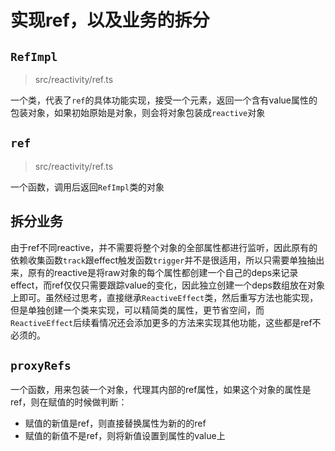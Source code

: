 # 实现ref，以及业务的拆分

## `RefImpl`
> src/reactivity/ref.ts

一个类，代表了`ref`的具体功能实现，接受一个元素，返回一个含有value属性的包装对象，如果初始原始是对象，则会将对象包装成`reactive`对象

## `ref`
> src/reactivity/ref.ts

一个函数，调用后返回`RefImpl`类的对象

## 拆分业务
由于ref不同reactive，并不需要将整个对象的全部属性都进行监听，因此原有的依赖收集函数`track`跟effect触发函数`trigger`并不是很适用，所以只需要单独抽出来，原有的reactive是将raw对象的每个属性都创建一个自己的deps来记录effect，而ref仅仅只需要跟踪value的变化，因此独立创建一个deps数组放在对象上即可。虽然经过思考，直接继承`ReactiveEffect`类，然后重写方法也能实现，但是单独创建一个类来实现，可以精简类的属性，更节省空间，而`ReactiveEffect`后续看情况还会添加更多的方法来实现其他功能，这些都是ref不必须的。

## `proxyRefs`
一个函数，用来包装一个对象，代理其内部的ref属性，如果这个对象的属性是ref，则在赋值的时候做判断：
- 赋值的新值是ref，则直接替换属性为新的的ref
- 赋值的新值不是ref，则将新值设置到属性的value上